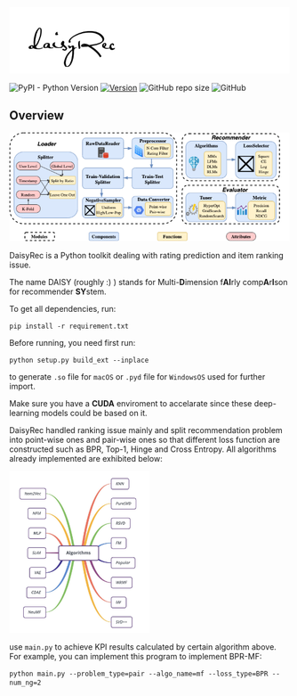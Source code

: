 ![DaisyRec](pics/logo.png)

![PyPI - Python Version](https://img.shields.io/pypi/pyversions/scikit-daisy) [![Version](https://img.shields.io/badge/version-v1.1.2-orange)](https://github.com/AmazingDD/daisyRec) ![GitHub repo size](https://img.shields.io/github/repo-size/amazingdd/daisyrec) ![GitHub](https://img.shields.io/github/license/amazingdd/daisyrec)

## Overview

![daisyRec's structure](pics/structure.png)

DaisyRec is a Python toolkit dealing with rating prediction and item ranking issue.

The name DAISY (roughly :) ) stands for Multi-**D**imension f**AI**rly comp**A**r**I**son for recommender **SY**stem.

To get all dependencies, run:

    pip install -r requirement.txt

Before running, you need first run: 

    python setup.py build_ext --inplace

to generate `.so` file for `macOS` or `.pyd` file for `WindowsOS` used for further import.

Make sure you have a **CUDA** enviroment to accelarate since these deep-learning models could be based on it.

DaisyRec handled ranking issue mainly and split recommendation problem into point-wise ones and pair-wise ones so that different loss function are constructed such as BPR, Top-1, Hinge and Cross Entropy. All algorithms already implemented are exhibited below:

<img src="pics/algos.jpeg" width="50%" height="50%" style="margin: auto" />

use `main.py` to achieve KPI results calculated by certain algorithm above. For example, you can implement this program to implement BPR-MF:

    python main.py --problem_type=pair --algo_name=mf --loss_type=BPR --num_ng=2

<!-- ## Cite

Here is a Bibtex entry if you ever need to cite **Daisy** in a research paper (please keep us posted, we would love to know if Daisy was helpful to you)

```
@Misc{,
author =   {},
title =    {},
howpublished = {\url{}},
year = {2020}
}
``` -->

<!-- ## Appendix

**Reference**

* SLIM: Sparse Linear Methods for Top-N Recommender Systems
* Probabilistic matrix factorization
* Performance of recommender algorithms on top-N recommendation tasks
* Factorization meets the neighborhood: a multifaceted collaborative filtering model
* Collaborative Filtering for Implicit Feedback Datasets
* BPR: Bayesian Personalized Ranking from Implicit Feedback

* Factorization Machines
* Neural Factorization Machines for Sparse Predictive Analytics
* Neural Collaborative Filtering
* Item2Vec: Neural Item Embedding for Collaborative Filtering
* AutoRec: Autoencoders Meet Collaborative Filtering -->
<!-- | eALS | EALSRecommender.py | Fast Matrix Factorization for Online Recommendation with Implicit Feedback | -->
